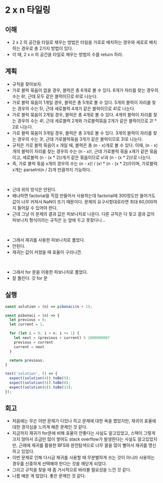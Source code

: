 # 2 x n 타일링

## 이해

- 2 x 2 의 공간을 타일로 채우는 방법은 타일을 가로로 배치하는 경우와 세로로 배치하는 경우로 총 2가지 방법이 있다.
- 이 때, 2 x n 의 공간을 타일로 채우는 방법의 수를 return 하라.

## 계획

- 규칙을 찾아보자.
- 가로 블럭 묶음이 없을 경우, 블럭은 총 6개로 볼 수 있다.
  6개가 자리를 찾는 경우의 수는 6!, 근데 모두 같은 블럭이므로 6!로 나눈다.
- 가로 블럭 묶음이 1개일 경우, 블럭은 총 5개로 볼 수 있다.
  5개의 블럭이 자리를 찾는 경우의 수는 5!, 근데 세로블럭 4개가 같은 블럭이므로 4!로 나눈다.
- 가로 블럭 묶음이 2개일 경우, 블럭은 총 4개로 볼 수 있다.
  4개의 블럭이 자리를 찾는 경우의 수는 4!, 근데 세로블럭 2개와 가로블럭묶음 2개가 같은 블럭이므로 2! * 2로 나눈다.
- 가로 블럭 묶음이 3개일 경우, 블럭은 총 3개로 볼 수 있다.
  3개의 블럭이 자리를 찾는 경우의 수는 3!, 근데 가로블럭묶음 3개가 같은 블럭이므로 3!로 나눈다.
- 규칙은 가로 블럭 묶음이 x 개일 때, 블럭은 총 (n - x)개로 볼 수 있다.
  이때, (n - x)개의 블럭이 자리를 찾는 경우의 수는 (n - x)!, 근데 가로블럭 묶음 x개가 같은 묶음이고, 세로블럭 (n - (x * 2))개가 같은 묶음이므로 x!과 (n - (x * 2))!로 나눈다.
- 즉, 가로 블럭 묶음 x개의 경우의 수는 (n - x)! / (x! * (n - (x * 2))!)이며, 가로블럭 x개는 parseInt(n / 2)개 만큼까지 가능하다.

<br>

- 근데 위의 방식은 안된다.
- 왜냐하면 factorial을 직접 만들어서 사용하는데 factorial에 300정도만 들어가도 값이 너무 커져서 NaN이 뜨기 때문이다. 문제의 요구사항대로라면 최대 60,000까지 들어갈 수 있어야 한다.
- 근데 그냥 이 문제의 결과 값은 피보나치로 나온다. 다른 규칙은 다 찾고 결과 값이 피보나치 형식이라는 규칙은 눈 앞에 두고 못찾다니...

<br>

- 그래서 재귀를 사용한 피보나치로 풀었다.
- 안된다.
- 재귀는 값이 커졌을 때 효율이 구리니깐.

<br>

- 그래서 for 문을 이용한 피보나치로 풀었다.
- 잘 풀린다. 갓 for 문

## 실행

```javascript
const solution = (n) => pibonaci(n + 1);

const pibonaci = (n) => {
  let previous = 0;
  let current = 1;

  for (let i = 0; i < n; i += 1) {
    let next = (previous + current) % 1000000007
    previous = current
    current = next
  }

  return previous;
}

test('solution', () => {
  expect(solution(4)).toBe(5);
  expect(solution(5)).toBe(8);
  expect(solution(6)).toBe(13);
});
```

## 회고

- 처음에는 무슨 이딴 문제가 다있나 하고 문제에 대한 욕을 했었지만, 재귀의 효율에 대한 경각심을 느끼게 해준 문제인 것 같다.
- 지금까지 재귀가 for문에 비해 효율이 안좋다는 사실도 알고있었고, 스택이 그렇게 크지 않아서 조금만 많이 쌓여도 stack overflow가 발생한다는 사실도 알고있었지만, 근래에 재귀를 활용한 BFS와 완전탐색으로 너무 꿀을 많이 빨아서 재귀를 맹신하고 있었다.
- 이번 문제로 인해 다시금 재귀를 사용할 때 무분별하게 쓰는 것이 아니라 사용하는 경우를 신중하게 선택해야 한다는 것을 깨닫게 되었다.
- 그리고 규칙을 찾을 때 좀 거시적으로 바라볼 필요성을 느낀 것 같다.
- 나름 배운 게 많았다. 좋은 문제인 것 같다.
